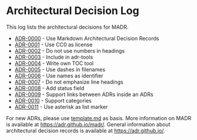 # Architectural Decision Log

This log lists the architectural decisions for MADR.

<!-- adrlog -- Regenerate the content by using "adr-log -i". You can install it via "npm install -g adr-log" -->

- [ADR-0000](0000-use-markdown-architectural-decision-records.md) - Use Markdown Architectural Decision Records
- [ADR-0001](0001-use-CC0-as-license.md) - Use CC0 as license
- [ADR-0002](0002-do-not-use-numbers-in-headings.md) - Do not use numbers in headings
- [ADR-0003](0003-include-in-adr-tools.md) - Include in adr-tools
- [ADR-0004](0004-write-own-toc-tool.md) - Write own TOC tool
- [ADR-0005](0005-use-dashes-in-filenames.md) - Use dashes in filenames
- [ADR-0006](0006-use-names-as-identifier.md) - Use names as identifier
- [ADR-0007](0007-do-not-emphasize-line-headings.md) - Do not emphasize line headings
- [ADR-0008](0008-add-status-field.md) - Add status field
- [ADR-0009](0009-support-links-between-adrs-inside-an-adrs.md) - Support links between ADRs inside an ADRs
- [ADR-0010](0010-support-categories.md) - Support categories
- [ADR-0011](0011-use-asterisk-as-list-marker.md) - Use asterisk as list marker

<!-- adrlogstop -->

For new ADRs, please use [template.md](template.md) as basis.
More information on MADR is available at <https://adr.github.io/madr/>.
General information about architectural decision records is available at <https://adr.github.io/>.
